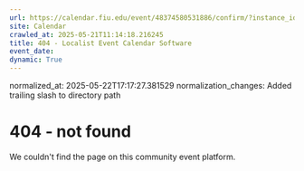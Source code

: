 ```yaml
---
url: https://calendar.fiu.edu/event/48374580531886/confirm/?instance_id=48374580546232&return=https%3A%2F%2Fcalendar.fiu.edu%2Fcalendar%3Fevent_types%255B%255D%3D121719
site: Calendar
crawled_at: 2025-05-21T11:14:18.216245
title: 404 - Localist Event Calendar Software
event_date: 
dynamic: True
---
```

normalized_at: 2025-05-22T17:17:27.381529
normalization_changes: Added trailing slash to directory path

# 404 - not found
We couldn't find the page on this community event platform.
